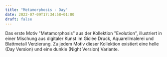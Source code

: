```yaml
---
title: "Metamorphosis - Day"
date: 2022-07-09T17:34:58+01:00
draft: false
---
```


Das erste Motiv "Metamorphosis" aus der Kollektion "Evolution", illustriert in einer Mischung aus digitaler Kunst im Giclée Druck, Aquarellmalerei und Blattmetall Verzierung. Zu jedem Motiv dieser Kollektion existiert eine helle (Day Version) und eine dunkle (Night Version) Variante.